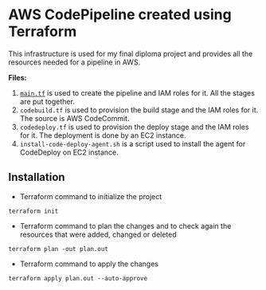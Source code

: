 # AWS CodePipeline created using Terraform 
This infrastructure is used for my final diploma project and provides all the resources needed for a pipeline in AWS.

**Files:**
1. [`main.tf`](https://github.com/Sebastianutcn/pipeline-terraform/blob/main/main.tf) is used to create the pipeline and IAM roles for it. All the stages are put together.
2. `codebuild.tf` is used to provision the build stage and the IAM roles for it. The source is AWS CodeCommit.
3. `codedeploy.tf` is used to provision the deploy stage and the IAM roles for it. The deployment is done by an EC2 instance.
4. `install-code-deploy-agent.sh` is a script used to install the agent for CodeDeploy on EC2 instance.

## Installation
- Terraform command to initialize the project
```
terraform init
```
* Terraform command to plan the changes and to check again the resources that were added, changed or deleted
```
terraform plan -out plan.out
```
- Terraform command to apply the changes
```
terraform apply plan.out --auto-approve
```
